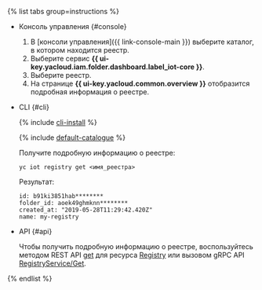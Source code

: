 {% list tabs group=instructions %}

- Консоль управления {#console}

   1. В [консоли управления]({{ link-console-main }}) выберите каталог, в котором находится реестр.
   1. Выберите сервис **{{ ui-key.yacloud.iam.folder.dashboard.label_iot-core }}**.
   1. Выберите реестр.
   1. На странице **{{ ui-key.yacloud.common.overview }}** отобразится подробная информация о реестре.

- CLI {#cli}

  {% include [cli-install](../cli-install.md) %}

  {% include [default-catalogue](../default-catalogue.md) %}

  Получите подробную информацию о реестре:

  ```
  yc iot registry get <имя_реестра>
  ```

  Результат:

  ```
  id: b91ki3851hab********
  folder_id: aoek49ghmknn********
  created_at: "2019-05-28T11:29:42.420Z"
  name: my-registry
  ```

- API {#api}

  Чтобы получить подробную информацию о реестре, воспользуйтесь методом REST API [get](../../iot-core/api-ref/Registry/get.md) для ресурса [Registry](../../iot-core/api-ref/Registry/index.md) или вызовом gRPC API [RegistryService/Get](../../iot-core/api-ref/grpc/registry_service.md#Get).

{% endlist %}
